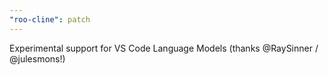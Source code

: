 ```yaml
---
"roo-cline": patch
---
```


Experimental support for VS Code Language Models (thanks @RaySinner / @julesmons!)
